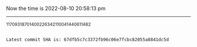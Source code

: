 Now the time is 2022-08-10 20:58:13 pm

---

<small>11709318701400226342110041440611482</small>

```txt

Latest commit SHA is: 67dfb5c7c3372fb96c06e7fcbc82055a8841dc5d
```
